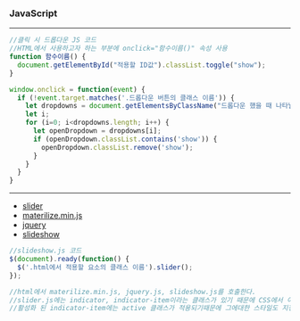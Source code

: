### JavaScript
- - -
```javascript
//클릭 시 드롭다운 JS 코드
//HTML에서 사용하고자 하는 부분에 onclick="함수이름()" 속성 사용
function 함수이름() {
  document.getElementById("적용할 ID값").classList.toggle("show");
}

window.onclick = function(event) {
  if (!event.target.matches('.드롭다운 버튼의 클래스 이름')) {
    let dropdowns = document.getElementsByClassName("드롭다운 했을 때 나타날 부분의 클래스 이름");
    let i;
    for (i=0; i<dropdowns.length; i++) {
      let openDropdown = dropdowns[i];
      if (openDropdown.classList.contains('show')) {
        openDropdown.classList.remove('show');
      }
    }
  }
}
```
- - -
- [slider](JS/slider.js)
- [materilize.min.js](JS/materilize.min.js)
- [jquery](JS/jquery.js)
- [slideshow](JS/slideshow.js)
```javascript
//slideshow.js 코드
$(document).ready(function() {
  $('.html에서 적용할 요소의 클래스 이름').slider();
});

//html에서 materilize.min.js, jquery.js, slideshow.js를 호출한다.
//slider.js에는 indicator, indicator-item이라는 클래스가 있기 때문에 CSS에서 이 클래스들의 스타일을 지정해주어야 한다.
//활성화 된 indicator-item에는 active 클래스가 적용되기때문에 그에대한 스타일도 지정해주어야 한다.
```
